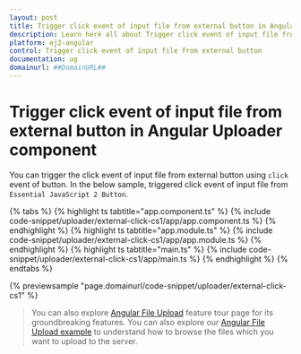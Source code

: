```yaml
---
layout: post
title: Trigger click event of input file from external button in Angular Uploader component | Syncfusion
description: Learn here all about Trigger click event of input file from external button in Syncfusion Angular Uploader component of Syncfusion Essential JS 2 and more.
platform: ej2-angular
control: Trigger click event of input file from external button 
documentation: ug
domainurl: ##DomainURL##
---
```


# Trigger click event of input file from external button in Angular Uploader component

You can trigger the click event of input file from external button using `click` event of button. In the below sample, triggered click event of input file from `Essential JavaScript 2 Button`.

{% tabs %}
{% highlight ts tabtitle="app.component.ts" %}
{% include code-snippet/uploader/external-click-cs1/app/app.component.ts %}
{% endhighlight %}
{% highlight ts tabtitle="app.module.ts" %}
{% include code-snippet/uploader/external-click-cs1/app/app.module.ts %}
{% endhighlight %}
{% highlight ts tabtitle="main.ts" %}
{% include code-snippet/uploader/external-click-cs1/app/main.ts %}
{% endhighlight %}
{% endtabs %}
  
{% previewsample "page.domainurl/code-snippet/uploader/external-click-cs1" %}

> You can also explore [Angular File Upload](https://www.syncfusion.com/angular-ui-components/angular-file-upload) feature tour page for its groundbreaking features. You can also explore our [Angular File Upload example](https://ej2.syncfusion.com/angular/demos/#/material/uploader/default) to understand how to browse the files which you want to upload to the server.
